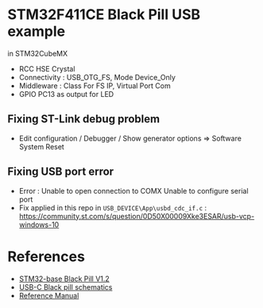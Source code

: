 # STM32F411CE Black Pill USB example
in STM32CubeMX
* RCC HSE Crystal
* Connectivity : USB_OTG_FS, Mode Device_Only
* Middleware : Class For FS IP, Virtual Port Com
* GPIO PC13 as output for LED

## Fixing ST-Link debug problem
* Edit configuration / Debugger / Show generator options => Software System Reset

## Fixing USB port error
* Error : Unable to open connection to COMX Unable to configure serial port
* Fix applied in this repo in `USB_DEVICE\App\usbd_cdc_if.c` : https://community.st.com/s/question/0D50X00009Xke3ESAR/usb-vcp-windows-10

# References
* [STM32-base Black Pill V1.2](https://stm32-base.org/boards/STM32F401CCU6-WeAct-Black-Pill-V1.2)
* [USB-C Black pill schematics](https://stm32-base.org/assets/pdf/boards/original-schematic-STM32F411CEU6_WeAct_Black_Pill_V2.0.pdf)
* [Reference Manual](https://www.st.com/resource/en/reference_manual/dm00119316-stm32f411xce-advanced-armbased-32bit-mcus-stmicroelectronics.pdf)
